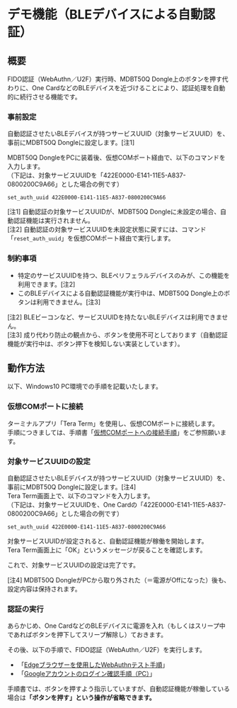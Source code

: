# デモ機能（BLEデバイスによる自動認証）

## 概要

FIDO認証（WebAuthn／U2F）実行時、MDBT50Q Dongle上のボタンを押す代わりに、One CardなどのBLEデバイスを近づけることにより、認証処理を自動的に続行させる機能です。

### 事前設定

自動認証させたいBLEデバイスが持つサービスUUID（対象サービスUUID）を、事前にMDBT50Q Dongleに設定します。[注1]

MDBT50Q DongleをPCに装着後、仮想COMポート経由で、以下のコマンドを入力します。<br>
（下記は、対象サービスUUIDを「422E0000-E141-11E5-A837-0800200C9A66」とした場合の例です）
```
set_auth_uuid 422E0000-E141-11E5-A837-0800200C9A66
```

[注1] 自動認証の対象サービスUUIDが、MDBT50Q Dongleに未設定の場合、自動認証機能は実行されません。<br>
[注2] 自動認証の対象サービスUUIDを未設定状態に戻すには、コマンド「`reset_auth_uuid`」を仮想COMポート経由で実行します。

### 制約事項

- 特定のサービスUUIDを持つ、BLEペリフェラルデバイスのみが、この機能を利用できます。[注2]
- このBLEデバイスによる自動認証機能が実行中は、MDBT50Q Dongle上のボタンは利用できません。[注3]

[注2] BLEビーコンなど、サービスUUIDを持たないBLEデバイスは利用できません。<br>
[注3] 成り代わり防止の観点から、ボタンを使用不可としております（自動認証機能が実行中は、ボタン押下を検知しない実装としています）。

## 動作方法

以下、Windows10 PC環境での手順を記載いたします。

### 仮想COMポートに接続

ターミナルアプリ「Tera Term」を使用し、仮想COMポートに接続します。<br>
手順につきましては、手順書「[仮想COMポートへの接続手順](../../FIDO2Device/MDBT50Q_Dongle/CDCCONNECT.md)」をご参照願います。

### 対象サービスUUIDの設定

自動認証させたいBLEデバイスが持つサービスUUID（対象サービスUUID）を、事前にMDBT50Q Dongleに設定します。[注4]<br>
Tera Term画面上で、以下のコマンドを入力します。<br>
（下記は、対象サービスUUIDを、One Cardの「422E0000-E141-11E5-A837-0800200C9A66」とした場合の例です）
```
set_auth_uuid 422E0000-E141-11E5-A837-0800200C9A66
```
対象サービスUUIDが設定されると、自動認証機能が稼働を開始します。<br>
Tera Term画面上に「OK」というメッセージが戻ることを確認します。

これで、対象サービスUUIDの設定は完了です。

[注4] MDBT50Q DongleがPCから取り外された（＝電源がOffになった）後も、設定内容は保持されます。

### 認証の実行

あらかじめ、One CardなどのBLEデバイスに電源を入れ（もしくはスリープ中であればボタンを押下してスリープ解除し）ておきます。

その後、以下の手順で、FIDO認証（WebAuthn／U2F）を実行します。
- 「[Edgeブラウザーを使用したWebAuthnテスト手順](WEBAUTHNTEST.md)」
- 「[Googleアカウントのログイン確認手順（PC）](PCCHROME.md)」

手順書では、ボタンを押すよう指示していますが、自動認証機能が稼働している場合は<b>「ボタンを押す」という操作が省略できます。</b>
